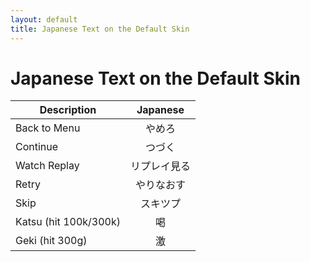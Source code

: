 ```yaml
---
layout: default
title: Japanese Text on the Default Skin
---
```


# Japanese Text on the Default Skin

| Description           |   Japanese   |
| --------------------- | :----------: |
| Back to Menu          |    やめろ    |
| Continue              |    つづく    |
| Watch Replay          | リプレイ見る |
| Retry                 |  やりなおす  |
| Skip                  |   スキツプ   |
| Katsu (hit 100k/300k) |      喝      |
| Geki (hit 300g)       |      激      |
